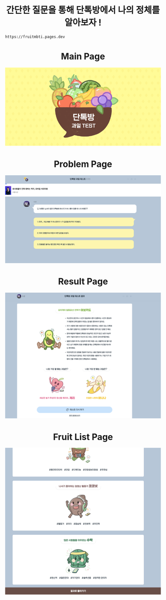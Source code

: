 <h1 style="text-align: center;"> 간단한 질문을 통해 단톡방에서 나의 정체를 알아보자 ! </h1>

```
https://fruitmbti.pages.dev
```

<h1 style="text-align: center"> Main Page </h1>
<img style="align-content: center" src="img/main.png">

<h1 style="text-align: center"> Problem Page </h1>
<img style="align-content: center" src="img/readme_probem.png">

<h1 style="text-align: center"> Result Page  </h1>
<img style="align-content: center" src="img/readme_result.png">

<h1 style="text-align: center"> Fruit List Page  </h1>
<img style="align-content: center" src="img/readme_list.png">

